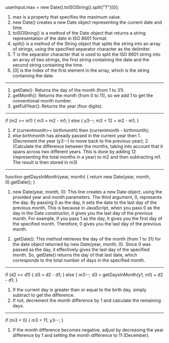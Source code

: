 userInput.max = new Date().toISOString().split("T")[0];

1. max is a property that specifies the maximum value.
2. new Date() creates a new Date object representing the current date and time.
3. toISOString() is a method of the Date object that returns a string representation of the date in ISO 8601 format.
4. split() is a method of the String object that splits the string into an array of strings, using the specified separator character as the delimiter.
5. T is the separator character that is used to split the ISO 8601 string into an array of two strings, the first string containing the date and the second string containing the time.
6. [0] is the index of the first element in the array, which is the string containing the date.
---------------------------------------------------------------------------
1. getDate(): Returns the day of the month (from 1 to 31).
2. getMonth(): Returns the month (from 0 to 11), so we add 1 to get the conventional month number.
3. getFullYear(): Returns the year (four digits).
--------------------------------------------------------------------------
if (m2 >= m1) {
    m3 = m2 - m1;
} else {
    y3--;
    m3 = 12 + m2 - m1;
}

1. if (currentmonth>= birthmonth) then (currentmonth - birthmonth);
2. else birthmonth has already passed in the current year
   then 1. (Decrement the year (y3--) to move back to the previous year);
        2. (Calculate the difference between the months, taking into account that it spans across two different years. This is done by adding 12 (representing the total months in a year) to m2 and then subtracting m1. The result is then stored in m3)
---------------------------------------------------------------------------

function getDaysInMonth(year, month) 
{
    return new Date(year, month, 0).getDate();
}
1. new Date(year, month, 0): This line creates a new Date object, using the provided year and month parameters. The third argument, 0, represents the day. By passing 0 as the day, it sets the date to the last day of the previous month. This is because in JavaScript, when you pass 0 as the day in the Date constructor, it gives you the last day of the previous month. For example, if you pass 1 as the day, it gives you the first day of the specified month. Therefore, 0 gives you the last day of the previous month.

2. .getDate(): This method retrieves the day of the month (from 1 to 31) for the date object returned by new Date(year, month, 0). Since 0 was passed as the day, it effectively gives the last day of the specified month. So, getDate() returns the day of that last date, which corresponds to the total number of days in the specified month.

---------------------------------------------------------------------------
if (d2 >= d1) {
    d3 = d2 - d1;
} else {
    m3--;
    d3 = getDaysInMonth(y1, m1) + d2 - d1;
}
1. If the current day is greater than or equal to the birth day, simply subtract to get the difference.
2. If not, decrement the month difference by 1 and calculate the remaining days.
---------------------------------------------------------------------------
if (m3 < 0) {
    m3 = 11;
    y3--;
}
1. If the month difference becomes negative, adjust by decreasing the year difference by 1 and setting the month difference to 11 (December).